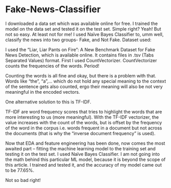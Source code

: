 # Fake-News-Classifier
I downloaded a data set which was available online for free. I trained the model on the data set and tested it on the test set. Simple right? Yeah! But not so easy. At least not for me! I used Naïve Bayes Classifier to, umm well, classify the news into two groups- Fake, and Not Fake.
Dataset used:

I used the “Liar, Liar Pants on Fire”: A New Benchmark Dataset for Fake News Detection, which is available online. It contains files in .tsv (Tabs Separated Values) format. 
First I used CountVectorizer. CountVectorizer counts the frequencies of the words. Period!

Counting the words is all fine and okay, but there is a problem with that. Words like “the”, “a”,… which do not hold any special meaning to the context of the sentence gets also counted, ergo their meaning will also be not very meaningful in the encoded vectors.

One alternative solution to this is TF-IDF.

TF-IDF are word frequency scores that tries to highlight the words that are more interesting to us (more meaningful). With the TF-IDF vectorizer, the value increases with the count of the words, but is offset by the frequency of the word in the corpus i.e. words frequent in a document but not across the documents (that is  why the “inverse document frequency” is used).

Now that EDA and feature engineering has been done, now comes the most awaited part – fitting the machine learning model to the training set and testing it on the test set. I used Naïve Bayes Classifier. I am not going into the math behind this particular ML model, because it is beyond the scope of this article. I trained and tested it, and the accuracy of my model came out to be 77.65%.

Not so bad right!
